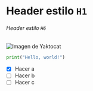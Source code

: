 # Header estilo `H1`
###### Header estilo `H6`

![Imagen de Yaktocat](https://octodex.github.com/images/yaktocat.png)

```python
print("Hello, world!")
```

- [x] Hacer a
- [ ] Hacer b
- [ ] Hacer c
